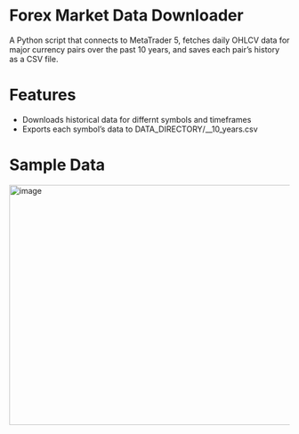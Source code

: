 # Forex Market Data Downloader
A Python script that connects to MetaTrader 5, fetches daily OHLCV data for major currency pairs over the past 10 years, and saves each pair’s history as a CSV file.

# Features
- Downloads historical data for differnt symbols and timeframes
- Exports each symbol’s data to DATA_DIRECTORY/<symbol>_<timeframe>_10_years.csv
# Sample Data
<img width="1089" height="432" alt="image" src="https://github.com/user-attachments/assets/aea0998b-8fec-453e-8c0f-3e1e5a3fd68b" />
